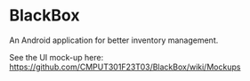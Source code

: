 # BlackBox

An Android application for better inventory management.

See the UI mock-up here: https://github.com/CMPUT301F23T03/BlackBox/wiki/Mockups 
